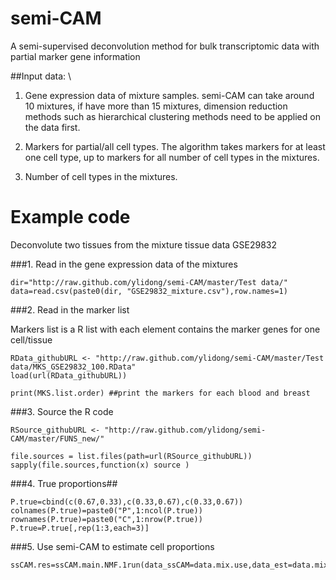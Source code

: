 # semi-CAM
A semi-supervised deconvolution method for bulk transcriptomic data with partial marker gene information


##Input data: \

1. Gene expression data of mixture samples. semi-CAM can take around 10 mixtures, if have more than 15 mixtures, dimension reduction methods such as hierarchical clustering methods need to be applied on the data first. 

2. Markers for partial/all cell types. The algorithm takes markers for at least one cell type, up to markers for all number of cell types in the mixtures.

3. Number of cell types in the mixtures. 


# Example code

Deconvolute two tissues from the mixture tissue data GSE29832

###1. Read in the gene expression data of the mixtures

```
dir="http://raw.github.com/ylidong/semi-CAM/master/Test data/"
data=read.csv(paste0(dir, "GSE29832_mixture.csv"),row.names=1)
```

###2. Read in the marker list

Markers list is a R list with each element contains the marker genes for one cell/tissue

```
RData_githubURL <- "http://raw.github.com/ylidong/semi-CAM/master/Test data/MKS_GSE29832_100.RData"
load(url(RData_githubURL))

print(MKS.list.order) ##print the markers for each blood and breast
```

###3. Source the R code
```
RSource_githubURL <- "http://raw.github.com/ylidong/semi-CAM/master/FUNS_new/"

file.sources = list.files(path=url(RSource_githubURL))
sapply(file.sources,function(x) source )

```

###4. True proportions##
```
P.true=cbind(c(0.67,0.33),c(0.33,0.67),c(0.33,0.67))
colnames(P.true)=paste0("P",1:ncol(P.true))
rownames(P.true)=paste0("C",1:nrow(P.true))
P.true=P.true[,rep(1:3,each=3)]
```
###5. Use semi-CAM to estimate cell proportions

```
ssCAM.res=ssCAM.main.NMF.1run(data_ssCAM=data.mix.use,data_est=data.mix.use,ncell,cluster_num=50,mks_in=MKS.initial)
  
  
```